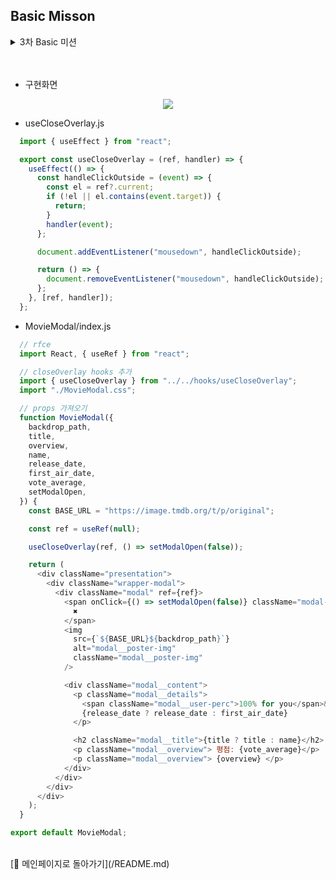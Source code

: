 ## Basic Misson
>  
  <details>
    <summary>3차 Basic 미션</summary>
  <div markdown="1">
   <img src="https://user-images.githubusercontent.com/82005305/163395515-057fdd94-5a9a-4a75-8c6e-8cd97b30305f.png"></img>
   <img src="https://user-images.githubusercontent.com/82005305/163396804-54a8141e-55ca-4884-9938-2e05db49fd6e.gif"></img>
  </div>
  </details>
  
<br/>
<br/>


- 구현화면
<p align="center">
<img src="https://user-images.githubusercontent.com/82005305/159458411-7cb2fd9e-0ab6-45d9-985b-82bacece55ea.gif"></img>
</p>


- useCloseOverlay.js
```js    
  import { useEffect } from "react";

  export const useCloseOverlay = (ref, handler) => {
    useEffect(() => {
      const handleClickOutside = (event) => {
        const el = ref?.current;
        if (!el || el.contains(event.target)) {
          return;
        }
        handler(event);
      };

      document.addEventListener("mousedown", handleClickOutside);

      return () => {
        document.removeEventListener("mousedown", handleClickOutside);
      };
    }, [ref, handler]);
  };

```

- MovieModal/index.js
```js
  // rfce
  import React, { useRef } from "react";

  // closeOverlay hooks 추가
  import { useCloseOverlay } from "../../hooks/useCloseOverlay";
  import "./MovieModal.css";

  // props 가져오기
  function MovieModal({
    backdrop_path,
    title,
    overview,
    name,
    release_date,
    first_air_date,
    vote_average,
    setModalOpen,
  }) {
    const BASE_URL = "https://image.tmdb.org/t/p/original";

    const ref = useRef(null);

    useCloseOverlay(ref, () => setModalOpen(false));

    return (
      <div className="presentation">
        <div className="wrapper-modal">
          <div className="modal" ref={ref}>
            <span onClick={() => setModalOpen(false)} className="modal-close">
              ✖
            </span>
            <img
              src={`${BASE_URL}${backdrop_path}`}
              alt="modal__poster-img"
              className="modal__poster-img"
            />

            <div className="modal__content">
              <p className="modal__details">
                <span className="modal__user-perc">100% for you</span>&nbsp;&nbsp;
                {release_date ? release_date : first_air_date}
              </p>

              <h2 className="modal__title">{title ? title : name}</h2>
              <p className="modal__overview"> 평점: {vote_average}</p>
              <p className="modal__overview"> {overview} </p>
            </div>
          </div>
        </div>
      </div>
    );
  }

export default MovieModal;

```



<!-- >  
  <details>
    <summary>3차 Basic 미션</summary>
  <div markdown="1">
   <img src=""></img>
   <img src=""></img>
  - [Basic](./1차/Basic/M1-Basic.md)  
  - [Chanllenge](./1차/Challenge/M1-Challenge.md)  

  </div>
  </details>  -->


<br/>
[📑 메인페이지로 돌아가기](/README.md)
